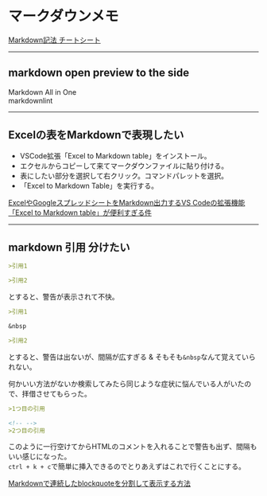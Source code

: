 # マークダウンメモ

[Markdown記法 チートシート](https://qiita.com/Qiita/items/c686397e4a0f4f11683d)

---

## markdown open preview to the side

Markdown All in One  
markdownlint  

---

## Excelの表をMarkdownで表現したい

- VSCode拡張「Excel to Markdown table」をインストール。  
- エクセルからコピーして来てマークダウンファイルに貼り付ける。  
- 表にしたい部分を選択して右クリック。コマンドパレットを選択。  
- 「Excel to Markdown Table」を実行する。  

[ExcelやGoogleスプレッドシートをMarkdown出力するVS Codeの拡張機能「Excel to Markdown table」が便利すぎる件](https://dev.classmethod.jp/articles/excel-to-markdown-table/)  

---

## markdown 引用 分けたい

``` md
>引用1

>引用2
```

とすると、警告が表示されて不快。  

``` md
>引用1

&nbsp

>引用2
```

とすると、警告は出ないが、間隔が広すぎる & そもそも`&nbsp`なんて覚えていられない。  

何かいい方法がないか検索してみたら同じような症状に悩んでいる人がいたので、拝借させてもらった。  

``` md
>1つ目の引用

<!-- -->
>2つ目の引用
```

このように一行空けてからHTMLのコメントを入れることで警告も出ず、間隔もいい感じになった。  
`ctrl + k + c`で簡単に挿入できるのでとりあえずはこれで行くことにする。  

[Markdownで連続したblockquoteを分割して表示する方法](https://www.umurausu.info/blog/archives/blockquotes-in-markdown.html)  
